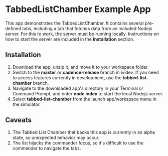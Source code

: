 # TabbedListChamber Example App

This app demonstrates the TabbedListChamber. It contains several pre-defined tabs, including a tab that fetches data from an included Nodejs server. For this to work, the server must be running locally. Instructions on how to start the server are included in the **Installation** section.

## Installation
1. Download the app, unzip it, and move it to your workspace folder.
2. Switch to the **master** or **cadence-release** branch in ividev. If you need to access features currently in development, use the **tabbed-list-chamber** branch.
3. Navigate to the downloaded app's directory in your Terminal or Command Prompt, and enter **node index** to start the local Nodejs server.
4. Select **tabbed-list-chamber** from the launch app/workspace menu in the simulator.

## Caveats
1. The Tabbed List Chamber that backs this app is currently in an alpha state, so unexpected behavior may occur. 
2. The list hijacks the commander focus, so it's difficult to use the commander to navigate the tabs.
